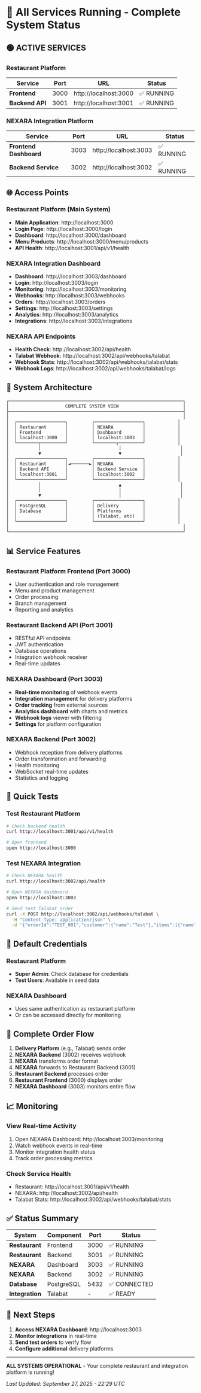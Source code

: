 # 🎉 All Services Running - Complete System Status

## 🟢 ACTIVE SERVICES

### Restaurant Platform
| Service | Port | URL | Status |
|---------|------|-----|--------|
| **Frontend** | 3000 | http://localhost:3000 | ✅ RUNNING |
| **Backend API** | 3001 | http://localhost:3001 | ✅ RUNNING |

### NEXARA Integration Platform
| Service | Port | URL | Status |
|---------|------|-----|--------|
| **Frontend Dashboard** | 3003 | http://localhost:3003 | ✅ RUNNING |
| **Backend Service** | 3002 | http://localhost:3002 | ✅ RUNNING |

## 🌐 Access Points

### Restaurant Platform (Main System)
- **Main Application**: http://localhost:3000
- **Login Page**: http://localhost:3000/login
- **Dashboard**: http://localhost:3000/dashboard
- **Menu Products**: http://localhost:3000/menu/products
- **API Health**: http://localhost:3001/api/v1/health

### NEXARA Integration Dashboard
- **Dashboard**: http://localhost:3003/dashboard
- **Login**: http://localhost:3003/login
- **Monitoring**: http://localhost:3003/monitoring
- **Webhooks**: http://localhost:3003/webhooks
- **Orders**: http://localhost:3003/orders
- **Settings**: http://localhost:3003/settings
- **Analytics**: http://localhost:3003/analytics
- **Integrations**: http://localhost:3003/integrations

### NEXARA API Endpoints
- **Health Check**: http://localhost:3002/api/health
- **Talabat Webhook**: http://localhost:3002/api/webhooks/talabat
- **Webhook Stats**: http://localhost:3002/api/webhooks/talabat/stats
- **Webhook Logs**: http://localhost:3002/api/webhooks/talabat/logs

## 🔄 System Architecture

```
┌─────────────────────────────────────────────────────────────────┐
│                     COMPLETE SYSTEM VIEW                        │
├─────────────────────────────────────────────────────────────────┤
│                                                                 │
│  ┌──────────────────┐         ┌──────────────────┐            │
│  │ Restaurant       │         │ NEXARA           │            │
│  │ Frontend         │         │ Dashboard        │            │
│  │ localhost:3000   │         │ localhost:3003   │            │
│  └────────┬─────────┘         └────────┬─────────┘            │
│           │                             │                      │
│           ▼                             ▼                      │
│  ┌──────────────────┐         ┌──────────────────┐            │
│  │ Restaurant       │◄───────►│ NEXARA           │            │
│  │ Backend API      │         │ Backend Service  │            │
│  │ localhost:3001   │         │ localhost:3002   │            │
│  └──────────────────┘         └──────────────────┘            │
│           │                             ▲                      │
│           │                             │                      │
│           ▼                             │                      │
│  ┌──────────────────┐         ┌──────────────────┐            │
│  │ PostgreSQL       │         │ Delivery         │            │
│  │ Database         │         │ Platforms        │            │
│  │                  │         │ (Talabat, etc)   │            │
│  └──────────────────┘         └──────────────────┘            │
│                                                                 │
└─────────────────────────────────────────────────────────────────┘
```

## 📊 Service Features

### Restaurant Platform Frontend (Port 3000)
- User authentication and role management
- Menu and product management
- Order processing
- Branch management
- Reporting and analytics

### Restaurant Backend API (Port 3001)
- RESTful API endpoints
- JWT authentication
- Database operations
- Integration webhook receiver
- Real-time updates

### NEXARA Dashboard (Port 3003)
- **Real-time monitoring** of webhook events
- **Integration management** for delivery platforms
- **Order tracking** from external sources
- **Analytics dashboard** with charts and metrics
- **Webhook logs** viewer with filtering
- **Settings** for platform configuration

### NEXARA Backend (Port 3002)
- Webhook reception from delivery platforms
- Order transformation and forwarding
- Health monitoring
- WebSocket real-time updates
- Statistics and logging

## 🧪 Quick Tests

### Test Restaurant Platform
```bash
# Check backend health
curl http://localhost:3001/api/v1/health

# Open frontend
open http://localhost:3000
```

### Test NEXARA Integration
```bash
# Check NEXARA health
curl http://localhost:3002/api/health

# Open NEXARA dashboard
open http://localhost:3003

# Send test Talabat order
curl -X POST http://localhost:3002/api/webhooks/talabat \
  -H "Content-Type: application/json" \
  -d '{"orderId":"TEST_001","customer":{"name":"Test"},"items":[{"name":"Burger","quantity":1,"price":10}]}'
```

## 📝 Default Credentials

### Restaurant Platform
- **Super Admin**: Check database for credentials
- **Test Users**: Available in seed data

### NEXARA Dashboard
- Uses same authentication as restaurant platform
- Or can be accessed directly for monitoring

## 🚀 Complete Order Flow

1. **Delivery Platform** (e.g., Talabat) sends order
2. **NEXARA Backend** (3002) receives webhook
3. **NEXARA** transforms order format
4. **NEXARA** forwards to Restaurant Backend (3001)
5. **Restaurant Backend** processes order
6. **Restaurant Frontend** (3000) displays order
7. **NEXARA Dashboard** (3003) monitors entire flow

## 📈 Monitoring

### View Real-time Activity
1. Open NEXARA Dashboard: http://localhost:3003/monitoring
2. Watch webhook events in real-time
3. Monitor integration health status
4. Track order processing metrics

### Check Service Health
- Restaurant: http://localhost:3001/api/v1/health
- NEXARA: http://localhost:3002/api/health
- Talabat Stats: http://localhost:3002/api/webhooks/talabat/stats

## ✅ Status Summary

| System | Component | Port | Status |
|--------|-----------|------|--------|
| **Restaurant** | Frontend | 3000 | ✅ RUNNING |
| **Restaurant** | Backend | 3001 | ✅ RUNNING |
| **NEXARA** | Dashboard | 3003 | ✅ RUNNING |
| **NEXARA** | Backend | 3002 | ✅ RUNNING |
| **Database** | PostgreSQL | 5432 | ✅ CONNECTED |
| **Integration** | Talabat | - | ✅ READY |

## 🎯 Next Steps

1. **Access NEXARA Dashboard**: http://localhost:3003
2. **Monitor integrations** in real-time
3. **Send test orders** to verify flow
4. **Configure additional** delivery platforms

---

**ALL SYSTEMS OPERATIONAL** - Your complete restaurant and integration platform is running!

*Last Updated: September 27, 2025 - 22:29 UTC*